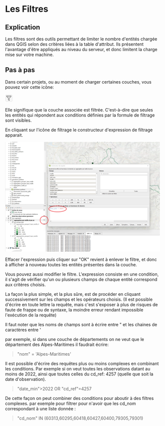 # Les Filtres

## Explication
Les filtres sont des outils permettant de limiter le nombre d'entités chargée dans QGIS selon des critères liées à la table d'attribut. 
Ils présentent l'avantage d'être appliqués au niveau du serveur, et donc limitent la charge mise sur votre machine.



## Pas à pas

Dans certain projets, ou au moment de charger certaines couches, vous pouvez voir cette icône: 

![](./img/symbole_filtre.png)


Elle signifique que la couche associée est filtrée. C'est-à-dire que seules les entités qui répondent aux conditions définies par la formule de filtrage sont visibles.

En cliquant sur l'icône de filtrage le constructeur d'expression de filtrage apparait. 

![](./img/filtre_couche.png)

Effacer l'expression puis cliquer sur "OK" revient à enlever le filtre, et donc à afficher à nouveau toutes les entités présentes dans la couche. 



Vous pouvez aussi modifier le filtre.
L'expression consiste en une condition, il s'agit de vérifier qu'un ou plusieurs champs de chaque entité correspond aux critères choisis. 

La façon la plus simple, et la plus sûre, est de procéder en cliquant successivement sur les champs et les opérateurs choisis. 
(Il est possible d'écrire en toute lettre la requête, mais c'est s'exposer à plus de risques de faute de frappe ou de syntaxe, la moindre erreur rendant impossible l'exécution de la requête)

Il faut noter que les noms de champs sont à écrire entre " et les chaines de caractères entre '

par exemple, si dans une couche de départements on ne veut que le département des Alpes-Maritimes il faudrait écrire:

> "nom" = 'Alpes-Maritimes'


Il est possible d'écrire des requêtes plus ou moins complexes en combinant les conditions.
Par exemple si on veut toutes les observations datant au moins de 2022, ainsi que toutes celles du cd_ref: 4257 (quelle que soit la date d'observation).

> "date_min">2022 OR "cd_ref"=4257

De cette façon on peut combiner des conditions pour aboutir à des filtres complexes. 
par exemple pour filtrer pour n'avoir que les cd_nom correspondant à une liste donnée : 

> "cd_nom" IN (60313,60295,60418,60427,60400,79305,79301)






